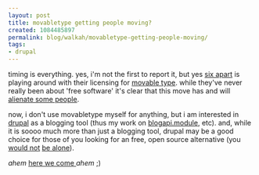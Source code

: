 ```yaml
---
layout: post
title: movabletype getting people moving?
created: 1084485897
permalink: blog/walkah/movabletype-getting-people-moving/
tags:
- drupal
---
```

timing is everything. yes, i'm not the first to report it, but yes <a href="http://secure.sixapart.com/">six apart</a> is playing around with their licensing for <a href="http://www.movabletype.org/">movable type</a>. while they've never really been about 'free software' it's clear that this move has and will <a href="http://www.sixapart.com/corner/archives/2004/05/its_about_time.shtml#trackback">alienate some people</a>.

now, i don't use movabletype myself for anything, but i am interested in <a href="http://www.drupal.org/">drupal</a> as a blogging tool (thus my work on <a href="http://walkah.net/node/view/25">blogapi.module</a>, etc). and, while it is soooo much more than just a blogging tool, drupal may be a good choice for those of you looking for an free, open source alternative (you <a href="http://james.seng.cc/archives/2004_05.html">would not</a> <a href="http://www.jluster.org/node/view/63">be alone</a>).

*ahem* <a href="http://walkah.net/node/view/66">here we come </a>*ahem* ;)
